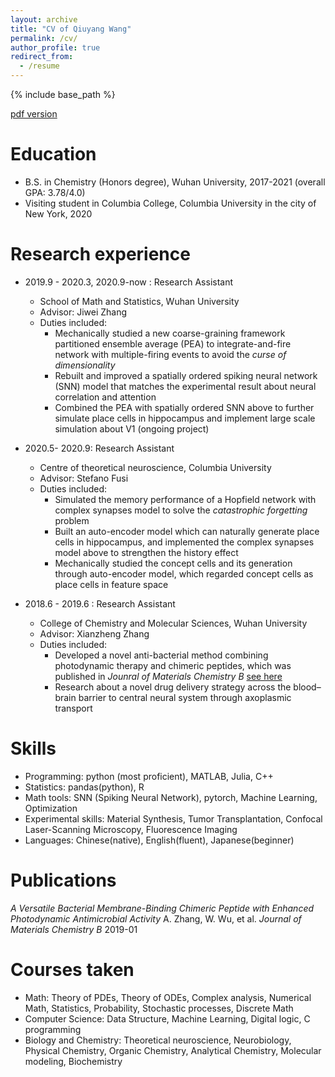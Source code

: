 ```yaml
---
layout: archive
title: "CV of Qiuyang Wang"
permalink: /cv/
author_profile: true
redirect_from:
  - /resume
---
```


{% include base_path %}

[pdf version](http://qiuyoungwang.github.io/files/CV_wqy.pdf)

Education
======
* B.S. in Chemistry (Honors degree), Wuhan University, 2017-2021 (overall GPA: 3.78/4.0)
* Visiting student in Columbia College, Columbia University in the city of New York, 2020

Research experience
======

* 2019.9 - 2020.3, 2020.9-now : Research Assistant
  * School of Math and Statistics, Wuhan University
  * Advisor: Jiwei Zhang
  * Duties included: 
    * Mechanically studied a new coarse-graining framework partitioned ensemble average (PEA) to integrate-and-fire network with multiple-firing events to avoid the *curse of dimensionality*
    * Rebuilt and improved a spatially ordered spiking neural network (SNN) model that matches the experimental result about neural correlation and attention
    * Combined the PEA with spatially ordered SNN above to further simulate place cells in hippocampus and implement large scale simulation about V1 (ongoing project)
  
* 2020.5- 2020.9: Research Assistant
  * Centre of theoretical neuroscience, Columbia University
  * Advisor: Stefano Fusi
  * Duties included: 
    * Simulated the memory performance of a Hopfield network with complex synapses model to solve the *catastrophic forgetting* problem
    * Built an auto-encoder model which can naturally generate place cells in hippocampus, and implemented the complex synapses model above to strengthen the history effect
    * Mechanically studied the concept cells and its generation through auto-encoder model, which regarded concept cells as place cells in feature space
  
* 2018.6 - 2019.6 : Research Assistant
  * College of Chemistry and Molecular Sciences, Wuhan University
  * Advisor:  Xianzheng Zhang
  * Duties included:
    * Developed a novel anti-bacterial method combining photodynamic therapy and chimeric peptides, which was published in *Jounral of Materials Chemistry B* [see here](https://qiuyoungwang.github.io/files/BMP_paper.pdf)
    * Research about a novel drug delivery strategy across the blood–brain barrier to central neural system through axoplasmic transport
  
Skills
======
* Programming: python (most proficient), MATLAB, Julia, C++
* Statistics: pandas(python), R
* Math tools: SNN (Spiking Neural Network), pytorch, Machine Learning, Optimization
* Experimental skills: Material Synthesis, Tumor Transplantation, Confocal Laser-Scanning Microscopy, Fluorescence Imaging
* Languages: Chinese(native), English(fluent), Japanese(beginner)

Publications
======
*A Versatile Bacterial Membrane-Binding Chimeric Peptide with Enhanced Photodynamic Antimicrobial Activity*
A. Zhang, W. Wu, et al.   *Journal of Materials Chemistry B*  2019-01 

Courses taken
======
* Math:
  Theory of PDEs, Theory of ODEs, Complex analysis, Numerical Math, Statistics, Probability, Stochastic processes, Discrete Math
*  Computer Science:
  Data Structure, Machine Learning, Digital logic, C programming
*  Biology and Chemistry:
  Theoretical neuroscience, Neurobiology, Physical Chemistry, Organic Chemistry, Analytical Chemistry, Molecular modeling, Biochemistry

